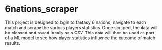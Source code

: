 # 6nations_scraper

This project is designed to login to fantasy 6 nations, navigate to each match and scrape the various players statistics.
Once scraped, the data will be cleaned and saved locally as a CSV.
This data will then be used as part of a ML model to see how player statistics influence the outcome of match results.
